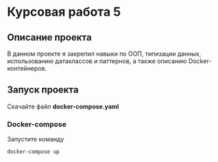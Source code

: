 # Курсовая работа 5

## Описание проекта
В данном проекте я закрепил навыки по ООП, 
типизации данных, использованию 
датаклассов и паттернов, а также 
описанию Docker-контейнеров.


## Запуск проекта
Скачайте файл **docker-compose.yaml**
### Docker-compose
Запустите команду
```
docker-compose up
```
